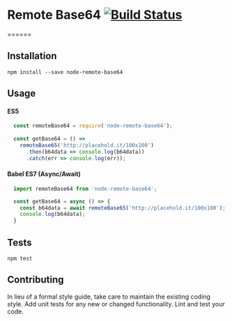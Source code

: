 # Remote Base64 [![Build Status](https://travis-ci.org/yakovenkodenis/node-remote-base64.svg?branch=master)](https://travis-ci.org/yakovenkodenis/node-remote-base64)
======

## Installation

  `npm install --save node-remote-base64`

## Usage

#### ES5
```javascript
  const remoteBase64 = require('node-remote-base64');
  
  const getBase64 = () =>
    remoteBase65('http://placehold.it/100x100')
      .then(b64data => console.log(b64data))
      .catch(err => console.log(err));
```

#### Babel ES7 (Async/Await)
```javascript
  import remoteBase64 from 'node-remote-base64';

  const getBase64 = async () => {
    const b64data = await remoteBase65('http://placehold.it/100x100');
    console.log(b64data);
  }
```

## Tests

  `npm test`

## Contributing

In lieu of a formal style guide, take care to maintain the existing coding style. Add unit tests for any new or changed functionality. Lint and test your code.
